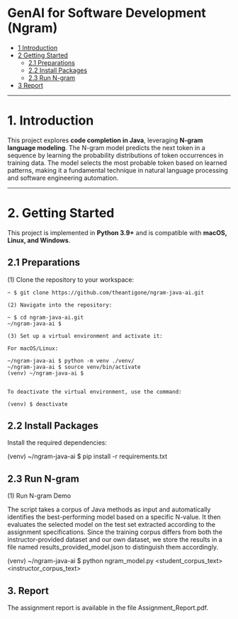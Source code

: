 # GenAI for Software Development (Ngram)

* [1 Introduction](#1-introduction)  
* [2 Getting Started](#2-getting-started)  
  * [2.1 Preparations](#21-preparations)  
  * [2.2 Install Packages](#22-install-packages)  
  * [2.3 Run N-gram](#23-run-n-gram)  
* [3 Report](#3-report)  

---

# **1. Introduction**  
This project explores **code completion in Java**, leveraging **N-gram language modeling**. The N-gram model predicts the next token in a sequence by learning the probability distributions of token occurrences in training data. The model selects the most probable token based on learned patterns, making it a fundamental technique in natural language processing and software engineering automation.  

---

# **2. Getting Started**  

This project is implemented in **Python 3.9+** and is compatible with **macOS, Linux, and Windows**.  

## **2.1 Preparations**  

(1) Clone the repository to your workspace:  
```shell
~ $ git clone https://github.com/theantigone/ngram-java-ai.git

(2) Navigate into the repository:

~ $ cd ngram-java-ai.git
~/ngram-java-ai $

(3) Set up a virtual environment and activate it:

For macOS/Linux:

~/ngram-java-ai $ python -m venv ./venv/
~/ngram-java-ai $ source venv/bin/activate
(venv) ~/ngram-java-ai $ 


To deactivate the virtual environment, use the command:

(venv) $ deactivate
```

## **2.2 Install Packages**

Install the required dependencies:

(venv) ~/ngram-java-ai $ pip install -r requirements.txt

## **2.3 Run N-gram**

(1) Run N-gram Demo

The script takes a corpus of Java methods as input and automatically identifies the best-performing model based on a specific N-value. It then evaluates the selected model on the test set extracted according to the assignment specifications.
Since the training corpus differs from both the instructor-provided dataset and our own dataset, we store the results in a file named results_provided_model.json to distinguish them accordingly.

(venv) ~/ngram-java-ai $ python ngram_model.py <student_corpus_text> <instructor_corpus_text>


## 3. Report

The assignment report is available in the file Assignment_Report.pdf.


